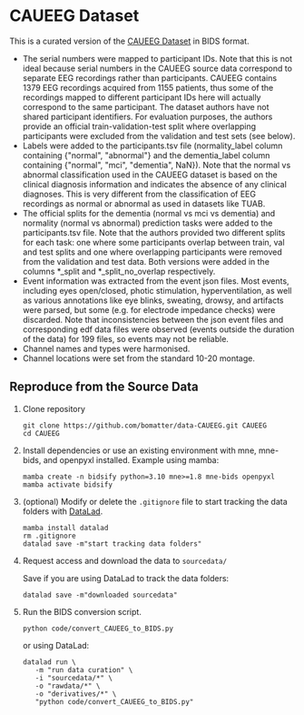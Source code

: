 # CAUEEG Dataset

This is a curated version of the [CAUEEG Dataset](https://github.com/ipis-mjkim/caueeg-dataset) in BIDS format.



- The serial numbers were mapped to participant IDs. Note that this is not ideal because serial numbers in the CAUEEG source data correspond to separate EEG recordings rather than participants. CAUEEG contains 1379 EEG recordings acquired from 1155 patients, thus some of the recordings mapped to different participant IDs here will actually correspond to the same participant. The dataset authors have not shared participant identifiers. For evaluation purposes, the authors provide an official train-validation-test split where overlapping participants were excluded from the validation and test sets (see below).
- Labels were added to the participants.tsv file (normality_label column containing {"normal", "abnormal"} and the dementia_label column containing {"normal", "mci", "dementia", NaN}). Note that the normal vs abnormal classification used in the CAUEEG dataset is based on the clinical diagnosis information and indicates the absence of any clinical diagnoses. This is very different from the classification of EEG recordings as normal or abnormal as used in datasets like TUAB.
- The official splits for the dementia (normal vs mci vs dementia) and normality (normal vs abnormal) prediction tasks were added to the participants.tsv file. Note that the authors provided two different splits for each task: one where some participants overlap between train, val and test splits and one where overlapping participants were removed from the validation and test data. Both versions were added in the columns \*_split and \*_split_no_overlap respectively.
- Event information was extracted from the event json files. Most events, including eyes open/closed, photic stimulation, hyperventilation, as well as various annotations like eye blinks, sweating, drowsy, and artifacts were parsed, but some (e.g. for electrode impedance checks) were discarded. Note that inconsistencies between the json event files and corresponding edf data files were observed (events outside the duration of the data) for 199 files, so events may not be reliable.
- Channel names and types were harmonised.
- Channel locations were set from the standard 10-20 montage.




## Reproduce from the Source Data

1. Clone repository

   ```
   git clone https://github.com/bomatter/data-CAUEEG.git CAUEEG
   cd CAUEEG
   ```

2. Install dependencies or use an existing environment with mne, mne-bids, and openpyxl installed.
   Example using mamba:

   ```
   mamba create -n bidsify python=3.10 mne>=1.8 mne-bids openpyxl
   mamba activate bidsify
   ```

3. (optional) Modify or delete the `.gitignore` file to start tracking the data folders with [DataLad](https://www.datalad.org/).

   ```
   mamba install datalad
   rm .gitignore
   datalad save -m"start tracking data folders"
   ```

4. Request access and download the data to `sourcedata/`

   Save if you are using DataLad to track the data folders:

   ```
   datalad save -m"downloaded sourcedata"
   ```

5. Run the BIDS conversion script.

   ```
   python code/convert_CAUEEG_to_BIDS.py
   ```

   or using DataLad:

   ```
   datalad run \
      -m "run data curation" \
      -i "sourcedata/*" \
      -o "rawdata/*" \
      -o "derivatives/*" \
      "python code/convert_CAUEEG_to_BIDS.py"
   ```